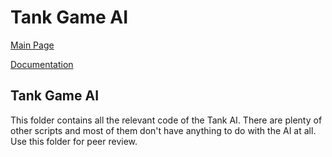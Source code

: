 # Tank Game AI

[Main Page](https://github.com/porrasm/tiralabra-tank-game-ai)

[Documentation](https://github.com/porrasm/tiralabra-tank-game-ai/Documentation/)

## Tank Game AI

This folder contains all the relevant code of the Tank AI. There are plenty of other scripts and most of them don't have anything to do with the AI at all. Use this folder for peer review.